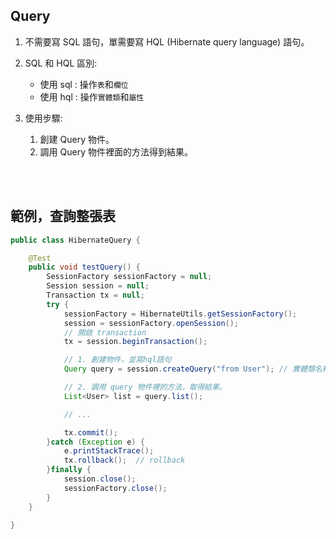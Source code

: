 ## Query 
1. 不需要寫 SQL 語句，單需要寫 HQL (Hibernate query language) 語句。
2. SQL 和 HQL 區別: 

    * 使用 sql : 操作`表`和`欄位`
    * 使用 hql : 操作`實體類`和`屬性`

3. 使用步驟: 

    1. 創建 Query 物件。
    2. 調用 Query 物件裡面的方法得到結果。


<br/>

<br/>

## 範例，查詢整張表
```java
public class HibernateQuery {

    @Test
    public void testQuery() {
        SessionFactory sessionFactory = null;
        Session session = null;
        Transaction tx = null;
        try {
            sessionFactory = HibernateUtils.getSessionFactory();
            session = sessionFactory.openSession();
            // 開啟 transaction
            tx = session.beginTransaction();

            // 1. 創建物件，並寫hql語句
            Query query = session.createQuery("from User"); // 實體類名稱 User

            // 2. 調用 query 物件裡的方法，取得結果。
            List<User> list = query.list();

            // ... 

            tx.commit();
        }catch (Exception e) {
            e.printStackTrace();
            tx.rollback();  // rollback
        }finally {
            session.close();
            sessionFactory.close();
        }
    }

}
```
